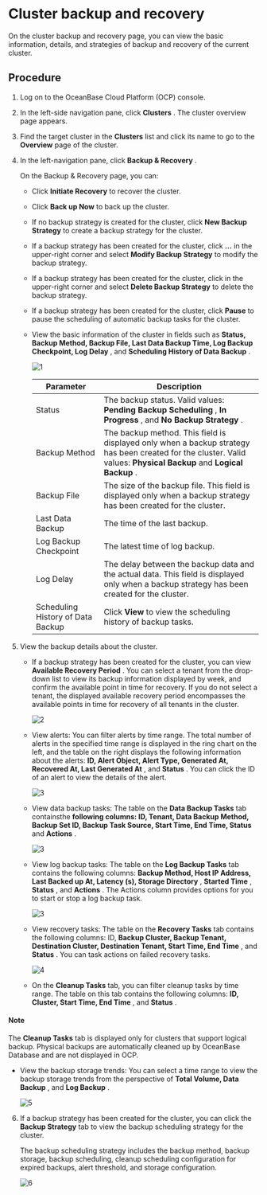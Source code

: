 Cluster backup and recovery
================================================

On the cluster backup and recovery page, you can view the basic information, details, and strategies of backup and recovery of the current cluster.

**Procedure**
----------------------------------

1. Log on to the OceanBase Cloud Platform (OCP) console.

2. In the left-side navigation pane, click **Clusters** . The cluster overview page appears.

3. Find the target cluster in the **Clusters** list and click its name to go to the **Overview** page of the cluster.

4. In the left-navigation pane, click **Backup \& Recovery** .

   On the Backup \& Recovery page, you can:
   * Click **Initiate Recovery** to recover the cluster.

   * Click **Back up Now** to back up the cluster. 

   * If no backup strategy is created for the cluster, click **New Backup Strategy** to create a backup strategy for the cluster. 

   * If a backup strategy has been created for the cluster, click **...** in the upper-right corner and select **Modify Backup Strategy** to modify the backup strategy.

   * If a backup strategy has been created for the cluster, click in the upper-right corner and select **Delete Backup Strategy** to delete the backup strategy.

   * If a backup strategy has been created for the cluster, click **Pause** to pause the scheduling of automatic backup tasks for the cluster.

   * View the basic information of the cluster in fields such as **Status, Backup Method, Backup File, Last Data Backup Time, Log Backup Checkpoint, Log Delay** , and **Scheduling History of Data Backup** .

     ![1](https://obbusiness-private.oss-cn-shanghai.aliyuncs.com/doc/img/ocp/%E5%A4%87%E4%BB%BD%E4%BF%A1%E6%81%AF2.png)

     |                Parameter                |                                                                             Description                                                                             |
     |-----------------------------------------|---------------------------------------------------------------------------------------------------------------------------------------------------------------------|
     | Status                                  | The backup status. Valid values: **Pending Backup Scheduling** , **In Progress** , and **No Backup Strategy** .                                                     |
     | Backup Method                           | The backup method. This field is displayed only when a backup strategy has been created for the cluster. Valid values: **Physical Backup** and **Logical Backup** . |
     | Backup File                             | The size of the backup file. This field is displayed only when a backup strategy has been created for the cluster.                                                  |
     | Last Data Backup                        | The time of the last backup.                                                                                                                                        |
     | Log Backup Checkpoint                   | The latest time of log backup.                                                                                                                                      |
     | Log Delay                               | The delay between the backup data and the actual data. This field is displayed only when a backup strategy has been created for the cluster.                        |
     | Scheduling History of Data Backup       | Click **View** to view the scheduling history of backup tasks.                                                                                                      |

5. View the backup details about the cluster.

   * If a backup strategy has been created for the cluster, you can view **Available Recovery Period** . You can select a tenant from the drop-down list to view its backup information displayed by week, and confirm the available point in time for recovery. If you do not select a tenant, the displayed available recovery period encompasses the available points in time for recovery of all tenants in the cluster.

     ![2](https://help-static-aliyun-doc.aliyuncs.com/assets/img/en-US/3000103561/p440706.png)

   * View alerts: You can filter alerts by time range. The total number of alerts in the specified time range is displayed in the ring chart on the left, and the table on the right displays the following information about the alerts: **ID, Alert Object, Alert Type, Generated At, Recovered At, Last Generated At** , and **Status** . You can click the ID of an alert to view the details of the alert.

     ![3](https://help-static-aliyun-doc.aliyuncs.com/assets/img/en-US/3000103561/p440707.png)

   * View data backup tasks: The table on the **Data Backup Tasks** tab containsthe **following columns: ID, Tenant, Data Backup Method, Backup Set ID, Backup Task Source, Start Time, End Time, Status** and **Actions** .

     ![3](https://obbusiness-private.oss-cn-shanghai.aliyuncs.com/doc/img/ocp/%E6%97%A5%E5%BF%97%E5%A4%87%E4%BB%BD2.png)

   * View log backup tasks: The table on the **Log Backup Tasks** tab contains the following columns: **Backup Method, Host IP Address, Last Backed up At, Latency (s), Storage Directory** , **Started Time** , **Status** , and **Actions** . The Actions column provides options for you to start or stop a log backup task.

     ![3](https://obbusiness-private.oss-cn-shanghai.aliyuncs.com/doc/img/ocp/%E6%97%A5%E5%BF%97%E5%A4%87%E4%BB%BD2.png)

   * View recovery tasks: The table on the **Recovery Tasks** tab contains the following columns: ID, **Backup Cluster, Backup Tenant, Destination Cluster, Destination Tenant, Start Time, End Time** , and **Status** . You can task actions on failed recovery tasks.

     ![4](https://obbusiness-private.oss-cn-shanghai.aliyuncs.com/doc/img/ocp/%E6%81%A2%E5%A4%8D%E4%BB%BB%E5%8A%A12.png)

   * On the **Cleanup Tasks** tab, you can filter cleanup tasks by time range. The table on this tab contains the following columns: **ID, Cluster, Start Time, End Time** , and **Status** .

  <main id="notice" type='explain'>
    <h4>Note</h4>
    <p>The <strong>Cleanup Tasks</strong> tab is displayed only for clusters that support logical backup. Physical backups are automatically cleaned up by OceanBase Database and are not displayed in OCP.</p>
  </main>

   * View the backup storage trends: You can select a time range to view the backup storage trends from the perspective of **Total Volume, Data Backup** , and **Log Backup** .

     ![5](https://help-static-aliyun-doc.aliyuncs.com/assets/img/en-US/3000103561/p440714.png)

6. If a backup strategy has been created for the cluster, you can click the **Backup Strategy** tab to view the backup scheduling strategy for the cluster.

   The backup scheduling strategy includes the backup method, backup storage, backup scheduling, cleanup scheduling configuration for expired backups, alert threshold, and storage configuration.

   ![6](https://help-static-aliyun-doc.aliyuncs.com/assets/img/en-US/3000103561/p440715.png)
